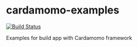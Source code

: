 # cardamomo-examples

[![Build Status](https://travis-ci.org/zombcode/cardamomo-examples.svg?branch=master)](https://travis-ci.org/zombcode/cardamomo-examples)

Examples for build app with Cardamomo framework
